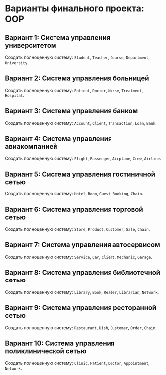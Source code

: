 # Варианты финального проекта: OOP

## Вариант 1: Система управления университетом
Создать полноценную систему: `Student`, `Teacher`, `Course`, `Department`, `University`.

## Вариант 2: Система управления больницей
Создать полноценную систему: `Patient`, `Doctor`, `Nurse`, `Treatment`, `Hospital`.

## Вариант 3: Система управления банком
Создать полноценную систему: `Account`, `Client`, `Transaction`, `Loan`, `Bank`.

## Вариант 4: Система управления авиакомпанией
Создать полноценную систему: `Flight`, `Passenger`, `Airplane`, `Crew`, `Airline`.

## Вариант 5: Система управления гостиничной сетью
Создать полноценную систему: `Hotel`, `Room`, `Guest`, `Booking`, `Chain`.

## Вариант 6: Система управления торговой сетью
Создать полноценную систему: `Store`, `Product`, `Customer`, `Sale`, `Chain`.

## Вариант 7: Система управления автосервисом
Создать полноценную систему: `Service`, `Car`, `Client`, `Mechanic`, `Garage`.

## Вариант 8: Система управления библиотечной сетью
Создать полноценную систему: `Library`, `Book`, `Reader`, `Librarian`, `Network`.

## Вариант 9: Система управления ресторанной сетью
Создать полноценную систему: `Restaurant`, `Dish`, `Customer`, `Order`, `Chain`.

## Вариант 10: Система управления поликлинической сетью
Создать полноценную систему: `Clinic`, `Patient`, `Doctor`, `Appointment`, `Network`.
